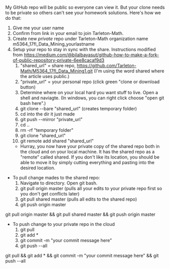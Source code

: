 My GitHub repo will be public so everyone can view it.  But your clone needs to be private so others can't see your homework solutions.  Here's how we do that:

1. Give me your user name
1. Confirm from link in your email to join Tarleton-Math.
1. Create new *private* repo under Tarleton-Math organization name m5364_17fl_Data_Mining_yourlastname
1. Setup your repo to stay in sync with the share.  Instructions modified from  https://medium.com/@bilalbayasut/github-how-to-make-a-fork-of-public-repository-private-6ee8cacaf9d3
	1. "shared_url" = share repo, https://github.com/Tarleton-Math/M5364_17fl_Data_Mining1.git (I'm using the word shared where the article uses public.)
	1. "private_url" = your personal repo (click green "clone or download button)
	1. Determine where on your local hard you want stuff to live.  Open a shell and naviagte.  (In windows, you can right click choose "open git bash here".)
	1. git clone --bare "shared_url" (creates temporary folder)
	1. cd into the dir it just made
	1. git push --mirror "private_url"
	1. cd ..
	1. rm -rf "temporary folder"
	1. git clone "shared_url"
	1. git remote add shared "shared_url"
	- Hurray, you now have your private copy of the shared repo both in the cloud and on your local machine.  It has the shared repo as a "remote" called shared.  If you don't like its location, you should be able to move it by simply cutting everything and pasting into the desired location.

- To pull change mades to the shared repo:
	1. Navigate to directory.  Open git bash.
	1. git pull origin master    (pulls all your edits to your private repo first so you don't get conflicts later)
	1. git pull shared master    (pulls all edits to the shared repo)
	1. git push origin master

git pull origin master && git pull shared master && git push origin master


- To push change to your private repo in the cloud
	1. git pull
	1. git add *
	1. git commit -m "your commit message here"
	1. git push --all

git pull && git add * && git commit -m "your commit message here" && git push --all